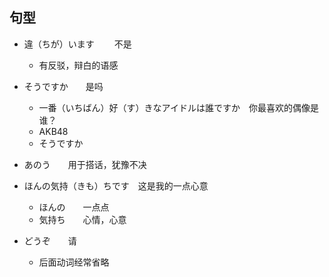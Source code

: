 ## 句型

- 違（ちが）います　　 不是
    - 有反驳，辩白的语感

- そうですか　　是吗
    - 一番（いちばん）好（す）きなアイドルは誰ですか　你最喜欢的偶像是谁？
    - AKB48
    - そうですか

- あのう　　用于搭话，犹豫不决

- ほんの気持（きも）ちです　这是我的一点心意
    - ほんの　　一点点
    - 気持ち　　心情，心意

- どうぞ　　请
    - 后面动词经常省略

